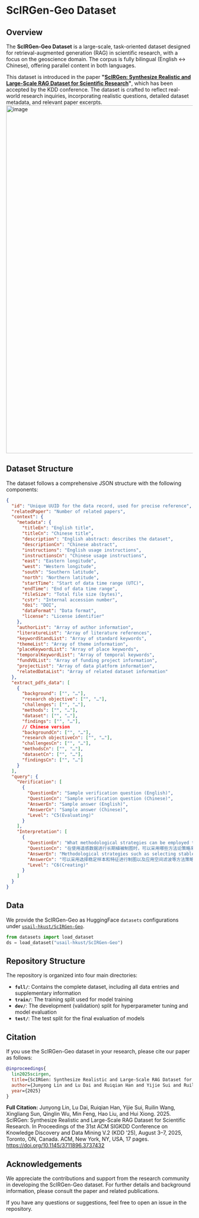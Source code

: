 # ScIRGen-Geo Dataset

## Overview

The **ScIRGen-Geo Dataset** is a large-scale, task-oriented dataset designed for retrieval-augmented generation (RAG) in scientific research, with a focus on the geoscience domain. The corpus is fully bilingual (English ↔ Chinese), offering parallel content in both languages. 

This dataset is introduced in the paper **"[ScIRGen: Synthesize Realistic and Large-Scale RAG Dataset for Scientific Research]()"**, which has been accepted by the KDD conference. The dataset is crafted to reflect real-world research inquiries, incorporating realistic questions, detailed dataset metadata, and relevant paper excerpts.
<img width="937" alt="image" src="https://github.com/user-attachments/assets/669fcc5e-df91-46c1-8a9a-19eb26c9ad50" />


## Dataset Structure

The dataset follows a comprehensive JSON structure with the following components:

```json
{
  "id": "Unique UUID for the data record, used for precise reference",
  "relatedPaper": "Number of related papers",
  "context": {
    "metadata": {
      "titleEn": "English title",
      "titleCn": "Chinese title",
      "description": "English abstract: describes the dataset",
      "descriptionCn": "Chinese abstract",
      "instructions": "English usage instructions",
      "instructionsCn": "Chinese usage instructions",
      "east": "Eastern longitude",
      "west": "Western longitude",
      "south": "Southern latitude",
      "north": "Northern latitude",
      "startTime": "Start of data time range (UTC)",
      "endTime": "End of data time range",
      "fileSize": "Total file size (bytes)",
      "cstr": "Internal accession number",
      "doi": "DOI",
      "dataFormat": "Data format",
      "license": "License identifier"
    },
    "authorList": "Array of author information",
    "literatureList": "Array of literature references",
    "keywordStandList": "Array of standard keywords",
    "themeList": "Array of theme information",
    "placeKeywordList": "Array of place keywords",
    "temporalKeywordList": "Array of temporal keywords",
    "fundVOList": "Array of funding project information",
    "projectList": "Array of data platform information",
    "relatedDataList": "Array of related dataset information"
  },
  "extract_pdfs_data": [
    {
      "background": ["", "…"],
      "research objective": ["", "…"],
      "challenges": ["", "…"],
      "methods": ["", "…"],
      "dataset": ["", "…"],
      "findings": ["", "…"],
      // Chinese version
      "backgroundCn": ["", "…"],
      "research objectiveCn": ["", "…"],
      "challengesCn": ["", "…"],
      "methodsCn": ["", "…"],
      "datasetCn": ["", "…"],
      "findingsCn": ["", "…"]
    }
  ],
  "query": {
    "Verification": [
      {
        "QuestionEn": "Sample verification question (English)",
        "QuestionCn": "Sample verification question (Chinese)",
        "AnswerEn": "Sample answer (English)",
        "AnswerCn": "Sample answer (Chinese)",
        "Level": "C5(Evaluating)"
      }
    ],
    "Interpretation": [
      {
        "QuestionEn": "What methodological strategies can be employed to minimize errors in long-term vegetation mapping using remote sensing data?",
        "QuestionCn": "在使用遥感数据进行长期植被制图时，可以采用哪些方法论策略来最小化错误？",
        "AnswerEn": "Methodological strategies such as selecting stable samples and features for mapping and applying spatial filtering can be employed to minimize errors in long-term vegetation mapping using remote sensing data, as these approaches help ensure consistency and improve accuracy across different time periods.",
        "AnswerCn": "可以采用选择稳定样本和特征进行制图以及应用空间滤波等方法策略，以最小化使用遥感数据进行长期植被制图中的错误，因为这些方法有助于确保一致性并提高不同时间段的准确性。",
        "Level": "C6(Creating)"
      }
    ]
  }
}
```
## Data
We provide the ScIRGen-Geo as HuggingFace `datasets` configurations under [`usail-hkust/ScIRGen-Geo`](https://huggingface.co/usail-hkust/ScIRGen-Geo). 
```python
from datasets import load_dataset
ds = load_dataset("usail-hkust/ScIRGen-Geo")
```
## Repository Structure

The repository is organized into four main directories:

- **`full/`**: Contains the complete dataset, including all data entries and supplementary information
- **`train/`**: The training split used for model training
- **`dev/`**: The development (validation) split for hyperparameter tuning and model evaluation
- **`test/`**: The test split for the final evaluation of models

## Citation

If you use the ScIRGen-Geo dataset in your research, please cite our paper as follows:

```bibtex
@inproceedings{
  lin2025scirgen,
  title={ScIRGen: Synthesize Realistic and Large-Scale RAG Dataset for Scientific Research},
  author={Junyong Lin and Lu Dai and Ruiqian Han and Yijie Sui and Ruilin Wang and Xingliang Sun and Qinglin Wu and Min Feng and Hao Liu and Hui Xiong},
  year={2025}
}
```

**Full Citation:**
Junyong Lin, Lu Dai, Ruiqian Han, Yijie Sui, Ruilin Wang, Xingliang Sun, Qinglin Wu, Min Feng, Hao Liu, and Hui Xiong. 2025. ScIRGen: Synthesize Realistic and Large-Scale RAG Dataset for Scientific Research. In Proceedings of the 31st ACM SIGKDD Conference on Knowledge Discovery and Data Mining V.2 (KDD '25), August 3–7, 2025, Toronto, ON, Canada. ACM, New York, NY, USA, 17 pages. https://doi.org/10.1145/3711896.3737432

## Acknowledgements

We appreciate the contributions and support from the research community in developing the ScIRGen-Geo dataset. For further details and background information, please consult the paper and related publications. 

If you have any questions or suggestions, feel free to open an issue in the repository.
